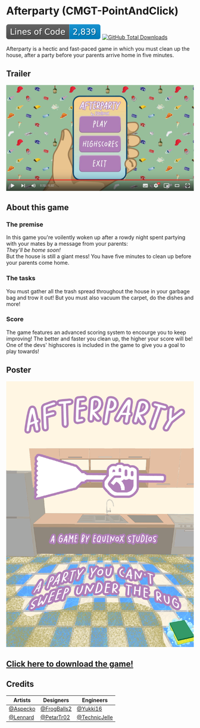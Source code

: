 # Afterparty (CMGT-PointAndClick)
![Lines of Code](https://github.com/TechnicJelle/CMGT_PointAndClick/blob/badges/badgelines.svg)
[![GitHub Total Downloads](https://img.shields.io/github/downloads/TechnicJelle/CMGT_PointAndClick/total?label=Downloads&color=success "Click here to download the game")](https://github.com/TechnicJelle/CMGT_PointAndClick/releases)

Afterparty is a hectic and fast-paced game in which you must clean up the house, after a party before your parents arrive home in five minutes.

## Trailer
[![Trailer Video](.github/trailer_thumb.png)](https://www.youtube.com/watch?v=F-jFcIH40gY "Click to play")

## About this game
### The premise
In this game you're voilently woken up after a rowdy night spent partying with your mates by a message from your parents:\
_They'll be home soon!_\
But the house is still a giant mess! You have five minutes to clean up before your parents come home.
### The tasks
You must gather all the trash spread throughout the house in your garbage bag and trow it out!
But you must also vacuum the carpet, do the dishes and more!
### Score
The game features an advanced scoring system to encourge you to keep improving! The better and faster you clean up, the higher your score will be!\
One of the devs' highscores is included in the game to give you a goal to play towards!

## Poster
![Poster](ConceptArt/Afterparty_Poster.png)

## [Click here to download the game!](../../releases/latest)

## Credits
**Artists** | **Designers** | **Engineers**
--- | --- | ---
[@Aspecko](https://github.com/Aspecko) | [@FrogBalls2](https://github.com/FrogBalls2) | [@Yukki16](https://github.com/Yukki16)
[@Lennard](https://github.com/Lunnurd) | [@PetarTr02](https://github.com/PetarTr02) | [@TechnicJelle](https://github.com/TechnicJelle)
